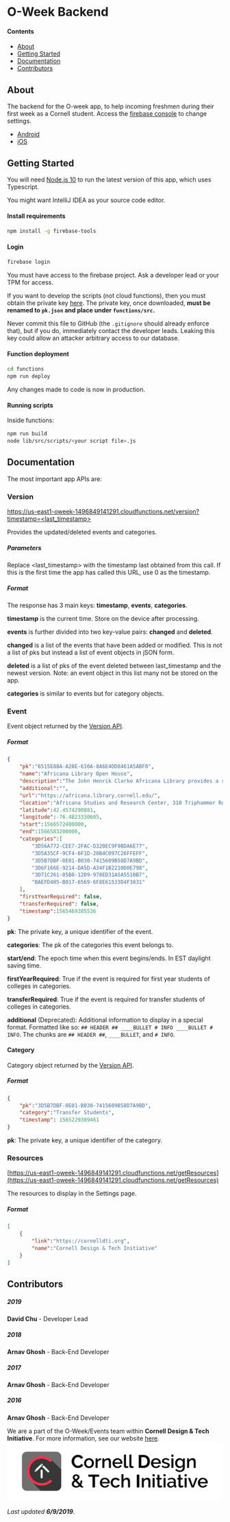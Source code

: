 O-Week Backend
======
#### Contents
  - [About](#about)
  - [Getting Started](#getting-started)
  - [Documentation](#documentation)
  - [Contributors](#contributors)
  
## About
The backend for the O-week app, to help incoming freshmen during their first week as a Cornell student. Access the [firebase console](https://console.firebase.google.com/u/0/project/oweek-1496849141291/overview) to change settings.
- [Android](https://github.com/cornell-dti/o-week-android)
- [iOS](https://github.com/cornell-dti/events-manager-ios)


## Getting Started
You will need [Node.js 10](https://nodejs.org/en/) to run the latest version of this app, which uses Typescript. 

You might want IntelliJ IDEA as your source code editor.

#### Install requirements
```bash
npm install -g firebase-tools
```

#### Login
```bash
firebase login
```

You must have access to the firebase project. Ask a developer lead or your TPM for access.

If you want to develop the scripts (not cloud functions), then you must obtain the private key [here](https://console.firebase.google.com/u/0/project/oweek-1496849141291/settings/serviceaccounts/adminsdk). The private key, once downloaded, **must be renamed to `pk.json` and place under `functions/src`.** 

Never commit this file to GitHub (the `.gitignore` should already enforce that), but if you do, immediately contact the developer leads. Leaking this key could allow an attacker arbitrary access to our database.

#### Function deployment
```bash
cd functions
npm run deploy
```
Any changes made to code is now in production.

#### Running scripts
Inside functions:
```bash
npm run build
node lib/src/scripts/<your script file>.js
```

## Documentation
The most important app APIs are:

### Version
[https://us-east1-oweek-1496849141291.cloudfunctions.net/version?timestamp=<last_timestamp>](https://us-east1-oweek-1496849141291.cloudfunctions.net/version?timestamp=0)

Provides the updated/deleted events and categories.

##### Parameters
Replace <last_timestamp> with the timestamp last obtained from this call. If this is the first time the app has called this URL, use 0 as the timestamp.

##### Format
The response has 3 main keys: **timestamp**, **events**, **categories**. 

**timestamp** is the current time. Store on the device after processing. 

**events** is further divided into two key-value pairs: **changed** and **deleted**.

**changed** is a list of the events that have been added or modified. This is not a 
list of pks but instead a list of event objects in jSON form.

**deleted** is a list of pks of the event deleted between last_timestamp and the newest version. Note: an event object in this list many not be stored on the app.

**categories** is similar to events but for category objects.


### Event
Event object returned by the [Version API](#version).

##### Format
```json
{  
    "pk":"6515E88A-A28E-610A-8A6E4DD8461A5ABF0",
    "name":"Africana Library Open House",
    "description":"The John Henrik Clarke Africana Library provides a special collection focusing on the history and culture of people of African ancestry. The library supports the curriculum of Cornell University’s Africana Studies and Research Center and the Cornell community at large. The library was named in honor of Dr. John Henrik Clarke during the summer of 1985. As a distinguished historian, Dr. Clarke taught courses in Black history at Cornell and was instrumental in establishing the Africana Center’s curriculum in the 1970s. The fall of 2019 marks the 50th anniversary of the founding of Africana. Come and take a tour of the library and the center, and see salient works from our collection.",
    "additional":"",
    "url":"https://africana.library.cornell.edu/",
    "location":"Africana Studies and Research Center, 310 Triphammer Road",
    "latitude":42.4574290881,
    "longitude":-76.4823330605,
    "start":1566572400000,
    "end":1566583200000,
    "categories":[  
        "3D56A772-CEE7-2FAC-D320EC9F9BDA6E77",
        "3D5A35CF-9CF4-6F1D-20B4C097C26FFEFF",
        "3D5B7DBF-0E01-B030-7415609B58D7A9BD",
        "3D6F166E-9214-DA5D-A34F1B2210D0E798",
        "3D71C261-05B8-12D9-978ED31A5A5510B7",
        "BAEFD405-B017-6569-6F8E61533D4F3831"
    ],
    "firstYearRequired": false,
    "transferRequired": false,
    "timestamp":1565469385536
}
```

**pk**: The private key, a unique identifier of the event.

**categories**: The pk of the categories this event belongs to.

**start/end**: The epoch time when this event begins/ends. In EST daylight saving time.

**firstYearRequired**: True if the event is required for first year students of colleges in categories.

**transferRequired**: True if the event is required for transfer students of colleges in categories.

**additional** (Deprecated): Additional information to display in a special format. Formatted like so: `## HEADER ## ____BULLET # INFO ____BULLET # INFO`. The chunks are `## HEADER ##`, `____BULLET`, and `# INFO`.


#### Category
Category object returned by the [Version API](#version).

##### Format
```json
{  
    "pk":"3D5B7DBF-0E01-B030-7415609B58D7A9BD",
    "category":"Transfer Students",
    "timestamp": 1565229389461
}
```
**pk**: The private key, a unique identifier of the category.

### Resources
[https://us-east1-oweek-1496849141291.cloudfunctions.net/getResources](https://us-east1-oweek-1496849141291.cloudfunctions.net/getResources)

The resources to display in the Settings page.

##### Format
```json
[
    {  
        "link":"https://cornelldti.org",
        "name":"Cornell Design & Tech Initiative"
    }
]
```


## Contributors
##### 2019
**David Chu** - Developer Lead
##### 2018
**Arnav Ghosh** - Back-End Developer
##### 2017
**Arnav Ghosh** - Back-End Developer
##### 2016
**Arnav Ghosh** - Back-End Developer

We are a part of the O-Week/Events team within **Cornell Design & Tech Initiative**. For more information, see our website [here](https://cornelldti.org/).
<img src="https://raw.githubusercontent.com/cornell-dti/design/master/Branding/Wordmark/Dark%20Text/Transparent/Wordmark-Dark%20Text-Transparent%403x.png">

_Last updated **6/9/2019**_.